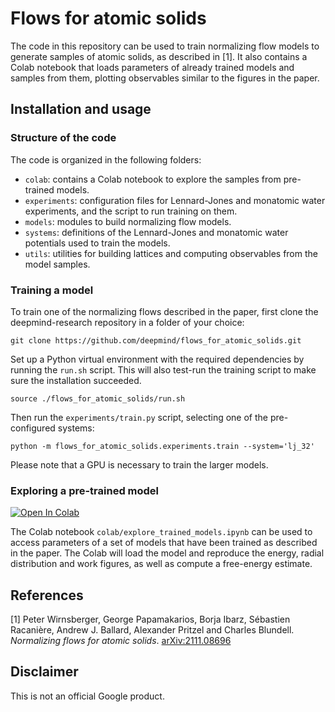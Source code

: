# Flows for atomic solids

The code in this repository can be used to train normalizing flow models
to generate samples of atomic solids, as described in [1]. It also
contains a Colab notebook that loads parameters of already trained models
and samples from them, plotting observables similar to the figures in the
paper.

## Installation and usage

### Structure of the code

The code is organized in the following folders:

* `colab`: contains a Colab notebook to explore the samples from pre-trained models.
* `experiments`: configuration files for Lennard-Jones and monatomic water experiments, and the script to run training on them.
* `models`: modules to build normalizing flow models.
* `systems`: definitions of the Lennard-Jones and monatomic water potentials used to train the models.
* `utils`: utilities for building lattices and computing observables from the model samples.

### Training a model

To train one of the normalizing flows described in the paper,
first clone the deepmind-research repository in a folder of your choice:

```shell
git clone https://github.com/deepmind/flows_for_atomic_solids.git
```

Set up a Python virtual environment with the required dependencies by running
the `run.sh` script. This will also test-run the training script to
make sure the installation succeeded.

```shell
source ./flows_for_atomic_solids/run.sh
```

Then run the `experiments/train.py` script, selecting one of the
pre-configured systems:

```shell
python -m flows_for_atomic_solids.experiments.train --system='lj_32'
```

Please note that a GPU is necessary to train the larger models.

### Exploring a pre-trained model

[![Open In Colab](https://colab.research.google.com/assets/colab-badge.svg)](https://colab.research.google.com/github/deepmind/flows_for_atomic_solids/blob/master/colab/explore_trained_models.ipynb
)

The Colab notebook `colab/explore_trained_models.ipynb` can be used
to access parameters of a set of models that have been trained as described
in the paper. The Colab will load the model and reproduce the energy,
radial distribution and work figures, as well as compute a free-energy
estimate.

## References

[1] Peter Wirnsberger, George Papamakarios, Borja Ibarz, Sébastien Racanière, Andrew J. Ballard, Alexander Pritzel and Charles Blundell.
*Normalizing flows for atomic solids*. [arXiv:2111.08696](
https://doi.org/10.48550/arXiv.2111.08696)


## Disclaimer

This is not an official Google product.
